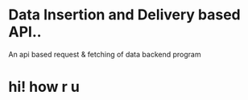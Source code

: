# Data Insertion and Delivery based API..
An api based request &amp; fetching of data backend program
<h1> hi! how r u